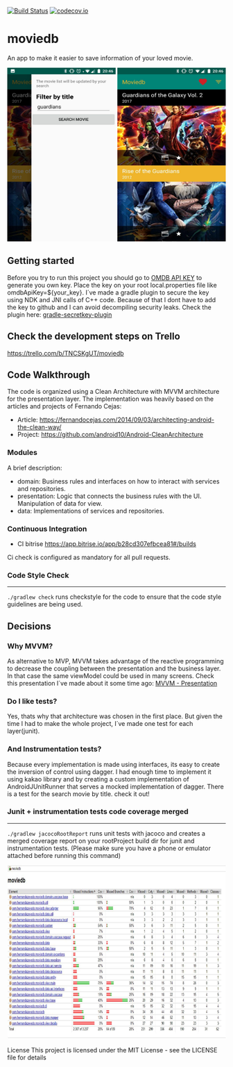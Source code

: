 [![Build Status](https://app.bitrise.io/app/b28cd307efbcea81/status.svg?token=ZxfGqim_mTN5EkfBgEGM-A&branch=master)](https://app.bitrise.io/app/b28cd307efbcea81)
[![codecov.io](https://codecov.io/gh/hernandazevedo/moviedb/branch/master/graph/badge.svg)](https://codecov.io/gh/hernandazevedo/moviedb)

# moviedb
An app to make it easier to save information of your loved movie.

<img src="https://raw.githubusercontent.com/hernandazevedo/moviedb/master/filter-screen.jpg" alt="" data-canonical-src="https://github.com/hernandazevedo/moviedb/blob/master/filter-screen.jpg" width="250" height="400" />

<img src="https://github.com/hernandazevedo/moviedb/blob/master/list-screen.jpg" alt="" data-canonical-src="https://github.com/hernandazevedo/moviedb/blob/master/list-screen.jpg" width="250" height="400" />

## Getting started
Before you try to run this project you should go to [OMDB API KEY](http://www.omdbapi.com/apikey.aspx) to generate you own key.
Place the key on your root local.properties file like omdbApiKey=${your_key}.
I´ve made a gradle plugin to secure the key using NDK and JNI calls of C++ code.
Because of that I dont have to add the key to github and I can avoid decompiling security leaks.
Check the plugin here: [gradle-secretkey-plugin](https://github.com/hernandazevedo/gradle-secretkey-plugin)

## Check the development steps on Trello
 https://trello.com/b/TNCSKgUT/moviedb

## Code Walkthrough

The code is organized using a Clean Architecture with MVVM architecture for the presentation layer. The implementation was heavily based
on the articles and projects of Fernando Cejas:
 * Article: https://fernandocejas.com/2014/09/03/architecting-android-the-clean-way/
 * Project: https://github.com/android10/Android-CleanArchitecture
 
 ### Modules

A brief description:

 * domain: Business rules and interfaces on how to interact with services and repositories.
 * presentation: Logic that connects the business rules with the UI. Manipulation of data for
 view.
 * data: Implementations of services and repositories.
  
  ### Continuous Integration
  * CI bitrise https://app.bitrise.io/app/b28cd307efbcea81#/builds 
  
  Ci check is configured as mandatory for all pull requests.
  
  ### Code Style Check

--------------------------
`./gradlew check` runs checkstyle for the code to ensure that the code style guidelines are being used.
  
  ## Decisions
  
  ### Why MVVM?
  
  As alternative to MVP, MVVM takes advantage of the reactive programming to decrease the coupling between the presentation
  and the business layer. In that case the same viewModel could be used in many screens.
  Check this presentation I´ve made about it some time ago:
  [MVVM - Presentation](https://docs.google.com/presentation/d/1NspsJ7r8qn7x7RMFNGNiFSrDhX2qBV59w5fAAUxi_Fs/edit?usp=sharing)
  
  ### Do I like tests?
  
  Yes, thats why that architecture was chosen in the first place. But given the time I had to make the whole project, I´ve made one test for each layer(junit).
  
  ### And Instrumentation tests?
  Because every implementation is made using interfaces, its easy to create the inversion of control using dagger.
  I had enough time to implement it using kakao library and by creating a custom implementation of AndroidJUnitRunner that serves a mocked implementation of dagger. There is a test for the search movie by title. check it out!

### Junit + instrumentation tests code coverage merged

--------------------------
`./gradlew jacocoRootReport` runs unit tests with jacoco and creates a merged coverage report on your rootProject build dir for junit and instrumentation tests. (Please make sure you have a phone or emulator attached before running this command)

<img src="https://github.com/hernandazevedo/moviedb/blob/master/coverage.JPG" alt="" data-canonical-src="https://github.com/hernandazevedo/moviedb/blob/master/coverage.JPG" width="800" height="400" />

License
This project is licensed under the MIT License - see the LICENSE file for details
